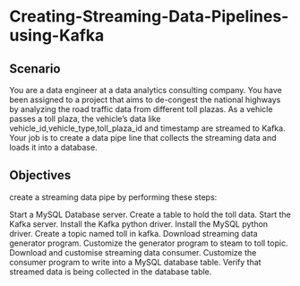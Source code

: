 # Creating-Streaming-Data-Pipelines-using-Kafka
## Scenario
You are a data engineer at a data analytics consulting company. You have been assigned to a project that aims to de-congest the national highways by analyzing the road traffic data from different toll plazas. As a vehicle passes a toll plaza, the vehicle’s data like vehicle_id,vehicle_type,toll_plaza_id and timestamp are streamed to Kafka. Your job is to create a data pipe line that collects the streaming data and loads it into a database.

## Objectives
create a streaming data pipe by performing these steps:

Start a MySQL Database server.
Create a table to hold the toll data.
Start the Kafka server.
Install the Kafka python driver.
Install the MySQL python driver.
Create a topic named toll in kafka.
Download streaming data generator program.
Customize the generator program to steam to toll topic.
Download and customise streaming data consumer.
Customize the consumer program to write into a MySQL database table.
Verify that streamed data is being collected in the database table.
